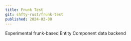 ```yaml
---
title: Frunk Test
git: shfty-rust/frunk-test
published: 2024-02-08
---
```


Experimental frunk-based Entity Component data backend

